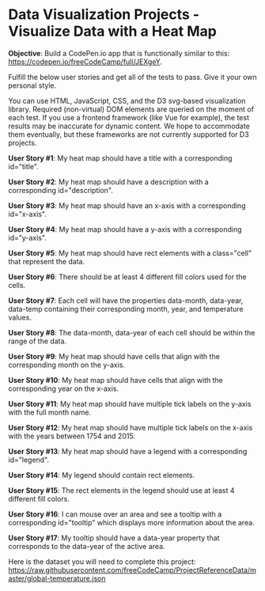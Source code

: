 # Data Visualization Projects - Visualize Data with a Heat Map

**Objective**: Build a CodePen.io app that is functionally similar to this: https://codepen.io/freeCodeCamp/full/JEXgeY.

Fulfill the below user stories and get all of the tests to pass. Give it your own personal style.

You can use HTML, JavaScript, CSS, and the D3 svg-based visualization library. Required (non-virtual) DOM elements are queried on the moment of each test. If you use a frontend framework (like Vue for example), the test results may be inaccurate for dynamic content. We hope to accommodate them eventually, but these frameworks are not currently supported for D3 projects.

**User Story #1**: My heat map should have a title with a corresponding id="title".

**User Story #2**: My heat map should have a description with a corresponding id="description".

**User Story #3**: My heat map should have an x-axis with a corresponding id="x-axis".

**User Story #4**: My heat map should have a y-axis with a corresponding id="y-axis".

**User Story #5**: My heat map should have rect elements with a class="cell" that represent the data.

**User Story #6**: There should be at least 4 different fill colors used for the cells.

**User Story #7**: Each cell will have the properties data-month, data-year, data-temp containing their corresponding month, year, and temperature values.

**User Story #8**: The data-month, data-year of each cell should be within the range of the data.

**User Story #9**: My heat map should have cells that align with the corresponding month on the y-axis.

**User Story #10**: My heat map should have cells that align with the corresponding year on the x-axis.

**User Story #11**: My heat map should have multiple tick labels on the y-axis with the full month name.

**User Story #12**: My heat map should have multiple tick labels on the x-axis with the years between 1754 and 2015.

**User Story #13**: My heat map should have a legend with a corresponding id="legend".

**User Story #14**: My legend should contain rect elements.

**User Story #15**: The rect elements in the legend should use at least 4 different fill colors.

**User Story #16**: I can mouse over an area and see a tooltip with a corresponding id="tooltip" which displays more information about the area.

**User Story #17**: My tooltip should have a data-year property that corresponds to the data-year of the active area.

Here is the dataset you will need to complete this project: https://raw.githubusercontent.com/freeCodeCamp/ProjectReferenceData/master/global-temperature.json